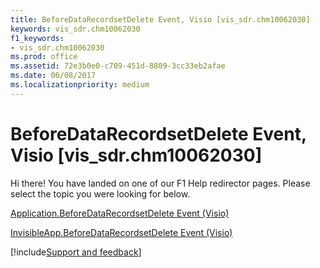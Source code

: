 ```yaml
---
title: BeforeDataRecordsetDelete Event, Visio [vis_sdr.chm10062030]
keywords: vis_sdr.chm10062030
f1_keywords:
- vis_sdr.chm10062030
ms.prod: office
ms.assetid: 72e3b0e0-c709-451d-8809-3cc33eb2afae
ms.date: 06/08/2017
ms.localizationpriority: medium
---
```



# BeforeDataRecordsetDelete Event, Visio [vis_sdr.chm10062030]

Hi there! You have landed on one of our F1 Help redirector pages. Please select the topic you were looking for below.

[Application.BeforeDataRecordsetDelete Event (Visio)](https://msdn.microsoft.com/library/b0da57d0-d87f-410c-cfdc-abf8a7bd4b3b%28Office.15%29.aspx)

[InvisibleApp.BeforeDataRecordsetDelete Event (Visio)](https://msdn.microsoft.com/library/0d007a29-b7a9-5355-b3d4-dca8600ddc9f%28Office.15%29.aspx)

[!include[Support and feedback](~/includes/feedback-boilerplate.md)]